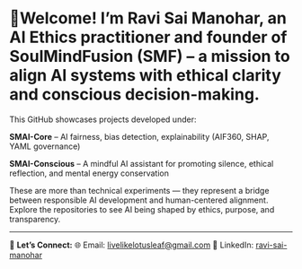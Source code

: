 # 👋Welcome! I’m Ravi Sai Manohar, an AI Ethics practitioner and founder of SoulMindFusion (SMF) – a mission to align AI systems with ethical clarity and conscious decision-making.

This GitHub showcases projects developed under:

**SMAI-Core** – AI fairness, bias detection, explainability (AIF360, SHAP, YAML governance)

**SMAI-Conscious** – A mindful AI assistant for promoting silence, ethical reflection, and mental energy conservation

These are more than technical experiments — they represent a bridge between responsible AI development and human-centered alignment. Explore the repositories to see AI being shaped by ethics, purpose, and transparency.

---

📩 **Let’s Connect:**
🌐 Email: [livelikelotusleaf@gmail.com](mailto:livelikelotusleaf@gmail.com)
🔗 LinkedIn: [ravi-sai-manohar](https://www.linkedin.com/in/ravi-sai-manohar-07328740)

